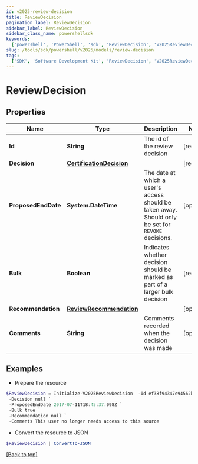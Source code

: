 ```yaml
---
id: v2025-review-decision
title: ReviewDecision
pagination_label: ReviewDecision
sidebar_label: ReviewDecision
sidebar_class_name: powershellsdk
keywords:
  ['powershell', 'PowerShell', 'sdk', 'ReviewDecision', 'V2025ReviewDecision']
slug: /tools/sdk/powershell/v2025/models/review-decision
tags:
  ['SDK', 'Software Development Kit', 'ReviewDecision', 'V2025ReviewDecision']
---
```


# ReviewDecision

## Properties

| Name | Type | Description | Notes |
| --- | --- | --- | --- |
| **Id** | **String** | The id of the review decision | [required] |
| **Decision** | [**CertificationDecision**](certification-decision) |  | [required] |
| **ProposedEndDate** | **System.DateTime** | The date at which a user's access should be taken away. Should only be set for `REVOKE` decisions. | [optional] |
| **Bulk** | **Boolean** | Indicates whether decision should be marked as part of a larger bulk decision | [required] |
| **Recommendation** | [**ReviewRecommendation**](review-recommendation) |  | [optional] |
| **Comments** | **String** | Comments recorded when the decision was made | [optional] |

## Examples

- Prepare the resource

```powershell
$ReviewDecision = Initialize-V2025ReviewDecision  -Id ef38f94347e94562b5bb8424a56397d8 `
 -Decision null `
 -ProposedEndDate 2017-07-11T18:45:37.098Z `
 -Bulk true `
 -Recommendation null `
 -Comments This user no longer needs access to this source
```

- Convert the resource to JSON

```powershell
$ReviewDecision | ConvertTo-JSON
```

[[Back to top]](#)
